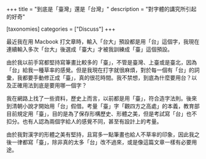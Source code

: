 +++
title = "到底是「臺灣」還是「台灣」"
description = "對字體的講究所引起的好奇"

[taxonomies]
categories = ["Discuss"]
+++

最近我在用 Macbook 打文章時，輸入「台大」預設都是用「台」這個字，我現在連續輸入多次「台大」後選成「臺大」才被我訓練成「臺」這個預設。

由於我以前手寫都堅持寫筆畫比較多的「臺」，不管是臺灣、上臺或是臺北，因為「台」給我一種草率的感覺。但是我現在打字就很麻煩，對於每一個有「台」的詞彙，我都要手動修正成「臺」，真的很花時間。我不禁想，到底為什麼要用台？以及正確用法到底是要用哪一個字？

我在網路上找了一些資料，歷史上而言，以前都是用「臺」，符合造字法則。後來到清朝小說才開始用「台」假借。考量「臺」字「觀四方之高處」的本義，教育部目前規定用「臺」，目的是為了保存形構歷史、形體之美，但是考試寫「台」也不扣分。也有人認為兩個字給人的感覺不同，甚至有設計上的考量。

由於我對漢字的形體之美有堅持，且寫多一點筆畫也給人不草率的印象，因此我之後一律都寫「臺」，除非真的太多「台」改不過來，或是像這篇文章一樣有必要用途。